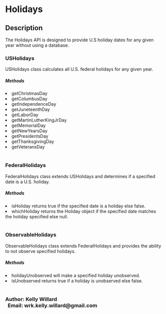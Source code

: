 <html>
<body>
<h1>Holidays</h1>
<h2>Description</h2>
<p>The Holidays API is designed to provide U.S holiday dates for any given year without using a database.</p>
<h3>USHolidays</h3>
<p>USHolidays class calculates all U.S. federal holidays for any given year.<br/></p>
<h5>Methods</h5>
<li>getChristmasDay
<li>getColumbusDay
<li>getIndependenceDay
<li>getJuneteenthDay
<li>getLaborDay
<li>getMartinLutherKingJrDay
<li>getMemorialDay
<li>getNewYearsDay
<li>getPresidentsDay
<li>getThanksgivingDay
<li>getVeteransDay
<br/><br/>
<h3>FederalHolidays</h3>
<p>FederalHolidays class extends USHolidays and determines if a specified date is a U.S. holiday.</p>
<h5>Methods</h5>
<li>isHoliday returns true if the specified date is a holiday else false.
<li>whichHoliday returns the Holiday object if the specified date matches the holiday specified else null.
<br/><br/>
<h3>ObservableHolidays</h3>
<p>ObservableHolidays class extends FederalHolidays and provides the ability to not observe specified holidays.</p>
<h5>Methods</h5>
<li>holidayUnobserved will make a specified holiday unobserved.
<li>isUnobserved returns true if a holiday is unobserved else false.
<br/><br/>
<h3>Author: Kelly Willard<br/>&nbsp;&nbsp;Email: wrk.kelly.willard@gmail.com</h3>
</body>
</html>
